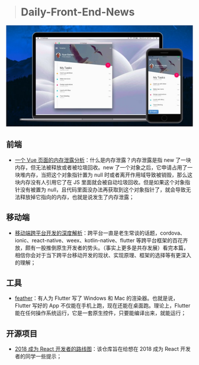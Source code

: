 
> # Daily-Front-End-News

[![cover][img]][link]

[img]: https://github.com/fengshangwuqi/Daily-Front-End-News/blob/master/history/2018/07/08/feather.jpg "feather"
[link]: https://feather-apps.com/

## 前端

- [一个 Vue 页面的内存泄露分析](https://zhuanlan.zhihu.com/p/38448752)：什么是内存泄露？内存泄露是指 new 了一块内存，但无法被释放或者被垃圾回收。new 了一个对象之后，它申请占用了一块堆内存，当把这个对象指针置为 null 时或者离开作用域导致被销毁，那么这块内存没有人引用它了在 JS 里面就会被自动垃圾回收。但是如果这个对象指针没有被置为 null，且代码里面没办法再获取到这个对象指针了，就会导致无法释放掉它指向的内存，也就是说发生了内存泄露；

## 移动端

- [移动端跨平台开发的深度解析](移动端跨平台开发的深度解析)：跨平台一直是老生常谈的话题，cordova、ionic、react-native、weex、kotlin-native、flutter 等跨平台框架的百花齐放，颇有一股推倒原生开发者的势头。（事实上更多是共存发展）看完本篇，相信你会对于当下跨平台移动开发的现状、实现原理、框架的选择等有更深入的理解；

## 工具

- [feather](https://feather-apps.com/)：有人为 Flutter 写了 Windows 和 Mac 的渲染器。也就是说，Flutter 写好的 App 不仅能在手机上跑，现在还能在桌面跑。理论上，Flutter 能在任何操作系统运行，它是一套原生控件，只要能编译出来，就能运行；

## 开源项目

- [2018 成为 React 开发者的路线图](https://github.com/adam-golab/react-developer-roadmap)：该仓库旨在给想在 2018 成为 React 开发者的同学一些提示；